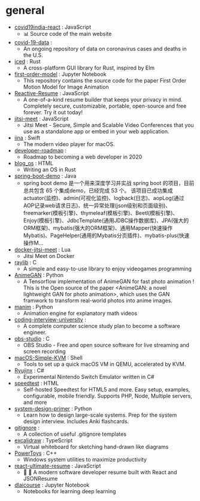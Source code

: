 # general
- [covid19india-react](https://github.com/covid19india/covid19india-react) : JavaScript
  - 📊 Source code of the main website
- [covid-19-data](https://github.com/nytimes/covid-19-data) : 
  - An ongoing repository of data on coronavirus cases and deaths in the U.S.
- [iced](https://github.com/hecrj/iced) : Rust
  - A cross-platform GUI library for Rust, inspired by Elm
- [first-order-model](https://github.com/AliaksandrSiarohin/first-order-model) : Jupyter Notebook
  - This repository contains the source code for the paper First Order Motion Model for Image Animation
- [Reactive-Resume](https://github.com/AmruthPillai/Reactive-Resume) : JavaScript
  - A one-of-a-kind resume builder that keeps your privacy in mind. Completely secure, customizable, portable, open-source and free forever. Try it out today!
- [jitsi-meet](https://github.com/jitsi/jitsi-meet) : JavaScript
  - Jitsi Meet - Secure, Simple and Scalable Video Conferences that you use as a standalone app or embed in your web application.
- [iina](https://github.com/iina/iina) : Swift
  - The modern video player for macOS.
- [developer-roadmap](https://github.com/kamranahmedse/developer-roadmap) : 
  - Roadmap to becoming a web developer in 2020
- [blog_os](https://github.com/phil-opp/blog_os) : HTML
  - Writing an OS in Rust
- [spring-boot-demo](https://github.com/xkcoding/spring-boot-demo) : Java
  - spring boot demo 是一个用来深度学习并实战 spring boot 的项目，目前总共包含 65 个集成demo，已经完成 53 个。 该项目已成功集成 actuator(监控)、admin(可视化监控)、logback(日志)、aopLog(通过AOP记录web请求日志)、统一异常处理(json级别和页面级别)、freemarker(模板引擎)、thymeleaf(模板引擎)、Beetl(模板引擎)、Enjoy(模板引擎)、JdbcTemplate(通用JDBC操作数据库)、JPA(强大的ORM框架)、mybatis(强大的ORM框架)、通用Mapper(快速操作Mybatis)、PageHelper(通用的Mybatis分页插件)、mybatis-plus(快速操作M…
- [docker-jitsi-meet](https://github.com/jitsi/docker-jitsi-meet) : Lua
  - Jitsi Meet on Docker
- [raylib](https://github.com/raysan5/raylib) : C
  - A simple and easy-to-use library to enjoy videogames programming
- [AnimeGAN](https://github.com/TachibanaYoshino/AnimeGAN) : Python
  - A Tensorflow implementation of AnimeGAN for fast photo animation ! This is the Open source of the paper <AnimeGAN: a novel lightweight GAN for photo animation>, which uses the GAN framwork to transform real-world photos into anime images.
- [manim](https://github.com/3b1b/manim) : Python
  - Animation engine for explanatory math videos
- [coding-interview-university](https://github.com/jwasham/coding-interview-university) : 
  - A complete computer science study plan to become a software engineer.
- [obs-studio](https://github.com/obsproject/obs-studio) : C
  - OBS Studio - Free and open source software for live streaming and screen recording
- [macOS-Simple-KVM](https://github.com/foxlet/macOS-Simple-KVM) : Shell
  - Tools to set up a quick macOS VM in QEMU, accelerated by KVM.
- [Ryujinx](https://github.com/Ryujinx/Ryujinx) : C#
  - Experimental Nintendo Switch Emulator written in C#
- [speedtest](https://github.com/librespeed/speedtest) : HTML
  - Self-hosted Speedtest for HTML5 and more. Easy setup, examples, configurable, mobile friendly. Supports PHP, Node, Multiple servers, and more
- [system-design-primer](https://github.com/donnemartin/system-design-primer) : Python
  - Learn how to design large-scale systems. Prep for the system design interview. Includes Anki flashcards.
- [gitignore](https://github.com/github/gitignore) : 
  - A collection of useful .gitignore templates
- [excalidraw](https://github.com/excalidraw/excalidraw) : TypeScript
  - Virtual whiteboard for sketching hand-drawn like diagrams
- [PowerToys](https://github.com/microsoft/PowerToys) : C++
  - Windows system utilities to maximize productivity
- [react-ultimate-resume](https://github.com/welovedevs/react-ultimate-resume) : JavaScript
  - 💼 🎨 A modern software developer resume built with React and JSONResume
- [dlaicourse](https://github.com/lmoroney/dlaicourse) : Jupyter Notebook
  - Notebooks for learning deep learning
